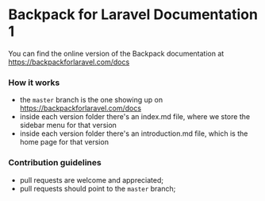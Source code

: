 # Backpack for Laravel Documentation 1

You can find the online version of the Backpack documentation at https://backpackforlaravel.com/docs

### How it works
- the ```master``` branch is the one showing up on https://backpackforlaravel.com/docs
- inside each version folder there's an index.md file, where we store the sidebar menu for that version
- inside each version folder there's an introduction.md file, which is the home page for that version

### Contribution guidelines
- pull requests are welcome and appreciated;
- pull requests should point to the ```master``` branch;
